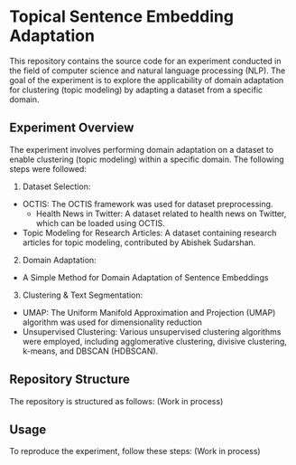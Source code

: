 # Topical Sentence Embedding Adaptation
This repository contains the source code for an experiment conducted in the field of computer science and natural language processing (NLP). The goal of the experiment is to explore the applicability of domain adaptation for clustering (topic modeling) by adapting a dataset from a specific domain.

## Experiment Overview
The experiment involves performing domain adaptation on a dataset to enable clustering (topic modeling) within a specific domain. The following steps were followed:

1. Dataset Selection:
- OCTIS: The OCTIS framework was used for dataset preprocessing.
    - Health News in Twitter: A dataset related to health news on Twitter, which can be loaded using OCTIS.
- Topic Modeling for Research Articles: A dataset containing research articles for topic modeling, contributed by Abishek Sudarshan.

2. Domain Adaptation:
- A Simple Method for Domain Adaptation of Sentence Embeddings
3. Clustering & Text Segmentation:
- UMAP: The Uniform Manifold Approximation and Projection (UMAP) algorithm was used for dimensionality reduction
- Unsupervised Clustering: Various unsupervised clustering algorithms were employed, including agglomerative clustering, divisive clustering, k-means, and DBSCAN (HDBSCAN).

## Repository Structure
The repository is structured as follows:
(Work in process)

## Usage
To reproduce the experiment, follow these steps:
(Work in process)
